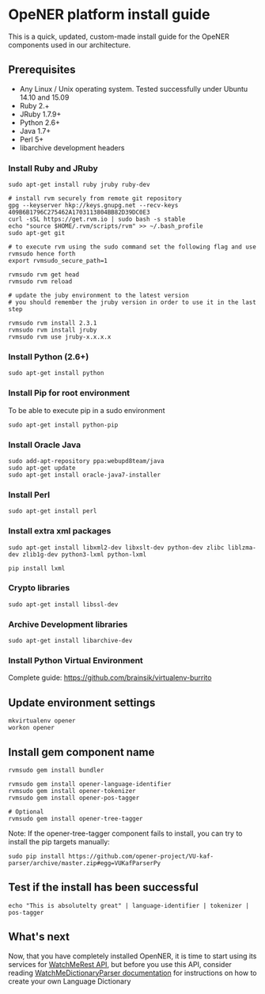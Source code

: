 # OpeNER platform install guide

This is a quick, updated, custom-made install guide for the OpeNER components used in our architecture.

## Prerequisites 

* Any Linux / Unix operating system. Tested successfully under Ubuntu 14.10 and 15.09
* Ruby 2.+
* JRuby 1.7.9+
* Python 2.6+
* Java 1.7+
* Perl 5+
* libarchive development headers

### Install Ruby and JRuby

```
sudo apt-get install ruby jruby ruby-dev

# install rvm securely from remote git repository
gpg --keyserver hkp://keys.gnupg.net --recv-keys 409B6B1796C275462A1703113804BB82D39DC0E3
curl -sSL https://get.rvm.io | sudo bash -s stable
echo "source $HOME/.rvm/scripts/rvm" >> ~/.bash_profile
sudo apt-get git

# to execute rvm using the sudo command set the following flag and use rvmsudo hence forth
export rvmsudo_secure_path=1

rvmsudo rvm get head
rvmsudo rvm reload

# update the juby environment to the latest version
# you should remember the jruby version in order to use it in the last step

rvmsudo rvm install 2.3.1
rvmsudo rvm install jruby
rvmsudo rvm use jruby-x.x.x.x
```

### Install Python (2.6+)

```
sudo apt-get install python
```
### Install Pip for root environment

To be able to execute pip in a sudo environment

```
sudo apt-get install python-pip
```

### Install Oracle Java

```
sudo add-apt-repository ppa:webupd8team/java
sudo apt-get update
sudo apt-get install oracle-java7-installer
```

### Install Perl

```
sudo apt-get install perl
```

### Install extra xml packages

```
sudo apt-get install libxml2-dev libxslt-dev python-dev zlibc liblzma-dev zlib1g-dev python3-lxml python-lxml

pip install lxml
```

### Crypto libraries

```
sudo apt-get install libssl-dev
```

### Archive Development libraries

```
sudo apt-get install libarchive-dev
```

### Install Python Virtual Environment

Complete guide: https://github.com/brainsik/virtualenv-burrito

## Update environment settings

```
mkvirtualenv opener
workon opener
```

## Install gem component name

```
rvmsudo gem install bundler

rvmsudo gem install opener-language-identifier
rvmsudo gem install opener-tokenizer
rvmsudo gem install opener-pos-tagger

# Optional
rvmsudo gem install opener-tree-tagger 
```

Note: If the opener-tree-tagger component fails to install, you can try to install the pip targets manually:

```
sudo pip install https://github.com/opener-project/VU-kaf-parser/archive/master.zip#egg=VUKafParserPy
```

## Test if the install has been successful

```
echo "This is absolutelty great" | language-identifier | tokenizer | pos-tagger
``` 

## What's next
Now, that you have completely installed OpenNER, it is time to start using its services for [WatchMeRest API](WatchMeRest/README.md), but before you use this API, consider reading [WatchMeDictionaryParser documentation](WatchMeDictionaryParser/README.md) for instructions on how to create your own Language Dictionary
